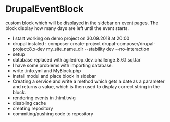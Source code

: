 # DrupalEventBlock
custom block which will be displayed in the sidebar on event pages. 
The block display how many days are left until the event starts.
- I start working on demo project on 30.09.2018 at 20:00
- drupal instaled :
  composer create-project drupal-composer/drupal-project:8.x-dev my_site_name_dir --stability dev --no-interaction
- setup
- database replaced with agiledrop_dev_challenge_8.6.1.sql.tar
- I have some problems with importing database. 
- write .info.yml and MyBlock.php
- install modul and place block in sidebar 
- Creating a service and write a method which gets a date as a parameter and returns a value, which is then used to display correct string in the block.
- rendering events in .html.twig
- disabling cache
- creating repository 
- commiting/pushing code to repository 
